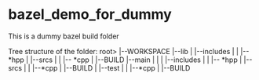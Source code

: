# bazel_demo_for_dummy
This is a dummy bazel build folder

Tree structure of the folder: 
root>
|--WORKSPACE
|--lib
|    |--includes
|    |    |--  *hpp
|    |--srcs
|    |    |--  *cpp
|    |--BUILD
|--main
|    |
|    |--includes
|    |   |-- *hpp
|    |--srcs
|    |   |--*cpp
|    |--BUILD
|    |--test
|    |    |--*cpp
|         |--BUILD
